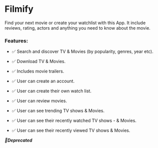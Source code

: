 # Filmify

Find your next movie or create your watchlist with this App. It include reviews, rating, actors and anything you need to know about the movie.

### **Features:** 

- ✅ Search and discover TV & Movies (by popularity, genres, year etc).

- ✅ Download TV & Movies.

- ✅ Includes movie trailers.

- ✅ User can create an account.

- ✅ User can create their own watch list.

- ✅ User can review movies.

- ✅ User can see trending TV shows & Movies.

- ✅ User can see their recently watched TV shows - & Movies.

- ✅ User can see their recently viewed TV shows & Movies.

***📍Deprecated***

